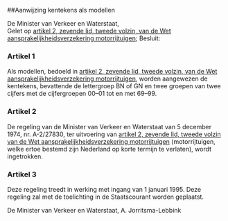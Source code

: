 <meta http-equiv='Content-Type' content='text/html; charset=utf-8' />

##Aanwijzing kentekens als modellen

De Minister van Verkeer en Waterstaat,  
Gelet op [artikel 2, zevende lid, tweede volzin, van de Wet aansprakelijkheidsverzekering motorrijtuigen](../../../../../../wet/wet/aansprakelijkheidsverzekering/motorrijtuigen/BWBR0002415/README.md);
Besluit:    

### Artikel  1  

Als modellen, bedoeld in [artikel 2, zevende lid, tweede volzin, van de Wet aansprakelijkheidsverzekering motorrijtuigen](../../../../../../wet/wet/aansprakelijkheidsverzekering/motorrijtuigen/BWBR0002415/README.md), worden aangewezen de kentekens, bevattende de lettergroep BN of GN en twee groepen van twee cijfers met de cijfergroepen 00–01 tot en met 69–99. 

### Artikel  2  

De regeling van de Minister van Verkeer en Waterstaat van 5 december 1974, nr. A-2/27830, ter uitvoering van [artikel 2, zevende lid, tweede volzin van de Wet aansprakelijkheidsverzekering motorrijtuigen](../../../../../../wet/wet/aansprakelijkheidsverzekering/motorrijtuigen/BWBR0002415/README.md) (motorrijtuigen, welke ertoe bestemd zijn Nederland op korte termijn te verlaten), wordt ingetrokken. 

### Artikel  3  

Deze regeling treedt in werking met ingang van 1 januari 1995. Deze regeling zal met de toelichting in de Staatscourant worden geplaatst. 

De 
Minister van Verkeer en Waterstaat, 
A. Jorritsma-Lebbink      

